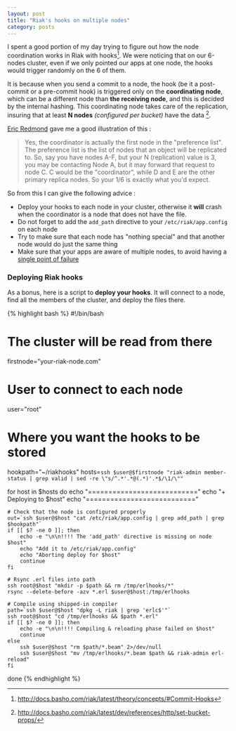 ```yaml
---
layout: post
title: "Riak's hooks on multiple nodes"
category: posts
---
```


I spent a good portion of my day trying to figure out how the node coordination works in Riak with hooks[^hooks]. We were noticing that on our 6-nodes cluster, even if we only pointed our apps at one node, the hooks would trigger randomly on the 6 of them.

It is because when you send a commit to a node, the hook (be it a post-commit or a pre-commit hook) is triggered only on the **coordinating node**, which can be a different node than **the receiving node**, and this is decided by the internal hashing. This coordinating node takes care of the replication, insuring that at least **N nodes** *(configured per bucket)* have the data [^bucketprops].

[Eric Redmond](https://github.com/coderoshi) gave me a good illustration of this :

> Yes, the coordinator is actually the first node in the "preference list". The preference list is the list of nodes that an object will be replicated to. So, say you have nodes A-F, but your N (replication) value is 3, you may be contacting Node A, but it may forward that request to node C. C would be the "coordinator", while D and E are the other primary replica nodes. So your 1/6 is exactly what you'd expect.

So from this I can give the following advice :

* Deploy your hooks to each node in your cluster, otherwise it **will** crash when the coordinator is a node that does not have the file.
* Do not forget to add the `add_path` directive to your `/etc/riak/app.config` on each node
* Try to make sure that each node has "nothing special" and that another node would do just the same thing
* Make sure that your apps are aware of multiple nodes, to avoid having a [single point of failure](http://en.wikipedia.org/wiki/Single_point_of_failure)

### Deploying Riak hooks
As a bonus, here is a script to **deploy your hooks**. It will connect to a node, find all the members of the cluster, and deploy the files there.

{% highlight bash %}
#!/bin/bash
# The cluster will be read from there
firstnode="your-riak-node.com"
# User to connect to each node
user="root"
# Where you want the hooks to be stored
hookpath="~/riakhooks"
hosts=`ssh $user@$firstnode "riak-admin member-status | grep valid | sed -re \"s/^.*'.*@(.*)'.*$/\1/\""`

for host in $hosts
do
	echo "==========================="
	echo "+ Deploying to $host"
	echo "==========================="

	# Check that the node is configured properly
	out=`ssh $user@$host "cat /etc/riak/app.config | grep add_path | grep $hookpath"`
	if [[ $? -ne 0 ]]; then
		echo -e "\n\n!!!! The 'add_path' directive is missing on node $host"
		echo "Add it to /etc/riak/app.config"
		echo "Aborting deploy for $host"
		continue
	fi

	# Rsync .erl files into path
	ssh root@$host "mkdir -p $path && rm /tmp/erlhooks/*"
	rsync --delete-before -azv *.erl $user@$host:/tmp/erlhooks

	# Compile using shipped-in compiler
	path=`ssh $user@$host "dpkg -L riak | grep 'erlc$'"`
	ssh root@$host "cd /tmp/erlhooks && $path *.erl"
	if [[ $? -ne 0 ]]; then
		echo -e "\n\n!!!! Compiling & reloading phase failed on $host"
		continue
	else
		ssh $user@$host "rm $path/*.beam" 2>/dev/null
		ssh $user@$host "mv /tmp/erlhooks/*.beam $path && riak-admin erl-reload"
	fi
done
{% endhighlight %}



[^hooks]: http://docs.basho.com/riak/latest/theory/concepts/#Commit-Hooks
[^bucketprops]: http://docs.basho.com/riak/latest/dev/references/http/set-bucket-props/
